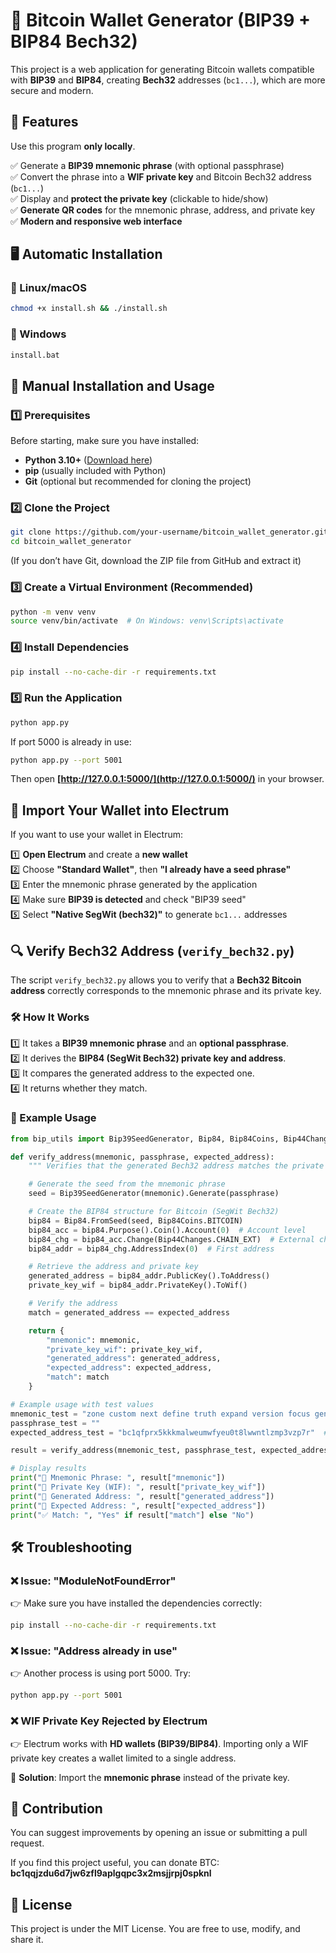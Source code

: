 # 🚀 Bitcoin Wallet Generator (BIP39 + BIP84 Bech32)

This project is a web application for generating Bitcoin wallets compatible with **BIP39** and **BIP84**, creating **Bech32** addresses (`bc1...`), which are more secure and modern.

## 📌 Features

Use this program **only locally**.

✅ Generate a **BIP39 mnemonic phrase** (with optional passphrase)\
✅ Convert the phrase into a **WIF private key** and Bitcoin Bech32 address (`bc1...`)
<br>
✅ Display and **protect the private key** (clickable to hide/show)\
✅ **Generate QR codes** for the mnemonic phrase, address, and private key\
✅ **Modern and responsive web interface**

## 🖥 Automatic Installation

### 🔹 Linux/macOS

```bash
chmod +x install.sh && ./install.sh
```

### 🔹 Windows

```bat
install.bat
```

## 🔧 Manual Installation and Usage

### 1️⃣ Prerequisites

Before starting, make sure you have installed:

- **Python 3.10+** ([Download here](https://www.python.org/downloads/))
- **pip** (usually included with Python)
- **Git** (optional but recommended for cloning the project)

### 2️⃣ Clone the Project

```bash
git clone https://github.com/your-username/bitcoin_wallet_generator.git
cd bitcoin_wallet_generator
```

(If you don’t have Git, download the ZIP file from GitHub and extract it)

### 3️⃣ Create a Virtual Environment (Recommended)

```bash
python -m venv venv
source venv/bin/activate  # On Windows: venv\Scripts\activate
```

### 4️⃣ Install Dependencies

```bash
pip install --no-cache-dir -r requirements.txt
```

### 5️⃣ Run the Application

```bash
python app.py
```

If port 5000 is already in use:

```bash
python app.py --port 5001
```

Then open **[http://127.0.0.1:5000/](http://127.0.0.1:5000/)** in your browser.

## 🔄 Import Your Wallet into Electrum

If you want to use your wallet in Electrum:

1️⃣ **Open Electrum** and create a **new wallet** <br>
2️⃣ Choose **"Standard Wallet"**, then **"I already have a seed phrase"** <br>
3️⃣ Enter the mnemonic phrase generated by the application <br>
4️⃣ Make sure **BIP39 is detected** and check "BIP39 seed" <br>
5️⃣ Select **"Native SegWit (bech32)"** to generate `bc1...` addresses

## 🔍 Verify Bech32 Address (`verify_bech32.py`)

The script `verify_bech32.py` allows you to verify that a **Bech32 Bitcoin address** correctly corresponds to the mnemonic phrase and its private key.

### 🛠 How It Works

1️⃣ It takes a **BIP39 mnemonic phrase** and an **optional passphrase**. <br>
2️⃣ It derives the **BIP84 (SegWit Bech32) private key and address**. <br>
3️⃣ It compares the generated address to the expected one. <br>
4️⃣ It returns whether they match.

### 🔹 Example Usage

```python
from bip_utils import Bip39SeedGenerator, Bip84, Bip84Coins, Bip44Changes

def verify_address(mnemonic, passphrase, expected_address):
    """ Verifies that the generated Bech32 address matches the private key. """

    # Generate the seed from the mnemonic phrase
    seed = Bip39SeedGenerator(mnemonic).Generate(passphrase)

    # Create the BIP84 structure for Bitcoin (SegWit Bech32)
    bip84 = Bip84.FromSeed(seed, Bip84Coins.BITCOIN)
    bip84_acc = bip84.Purpose().Coin().Account(0)  # Account level
    bip84_chg = bip84_acc.Change(Bip44Changes.CHAIN_EXT)  # External change
    bip84_addr = bip84_chg.AddressIndex(0)  # First address

    # Retrieve the address and private key
    generated_address = bip84_addr.PublicKey().ToAddress()
    private_key_wif = bip84_addr.PrivateKey().ToWif()

    # Verify the address
    match = generated_address == expected_address

    return {
        "mnemonic": mnemonic,
        "private_key_wif": private_key_wif,
        "generated_address": generated_address,
        "expected_address": expected_address,
        "match": match
    }

# Example usage with test values
mnemonic_test = "zone custom next define truth expand version focus gentle immune dumb era kind fire tired uphold trust document pull kitchen decline clay raven menu"
passphrase_test = ""
expected_address_test = "bc1qfprx5kkkmalweumwfyeu0t8lwwntlzmp3vzp7r"  # Replace with your expected address

result = verify_address(mnemonic_test, passphrase_test, expected_address_test)

# Display results
print("📜 Mnemonic Phrase: ", result["mnemonic"])
print("🔑 Private Key (WIF): ", result["private_key_wif"])
print("🏦 Generated Address: ", result["generated_address"])
print("🎯 Expected Address: ", result["expected_address"])
print("✅ Match: ", "Yes" if result["match"] else "No")
```

## 🛠 Troubleshooting

### ❌ **Issue: "ModuleNotFoundError"**

👉 Make sure you have installed the dependencies correctly:

```bash
pip install --no-cache-dir -r requirements.txt
```

### ❌ **Issue: "Address already in use"**

👉 Another process is using port 5000. Try:

```bash
python app.py --port 5001
```

### ❌ **WIF Private Key Rejected by Electrum**

👉 Electrum works with **HD wallets (BIP39/BIP84)**. Importing only a WIF private key creates a wallet limited to a single address.

🔹 **Solution**: Import the **mnemonic phrase** instead of the private key.

## 🤝 Contribution

You can suggest improvements by opening an issue or submitting a pull request.

If you find this project useful, you can donate BTC: **bc1qqjzdu6d7jw6zfl9aplgqpc3x2msjjrpj0spknl**

## 📝 License

This project is under the MIT License. You are free to use, modify, and share it.

